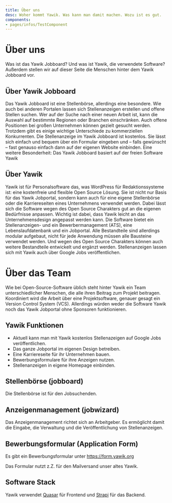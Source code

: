 ```yaml
---
title: Über uns
desc: Woher kommt Yawik. Was kann man damit machen. Wozu ist es gut.
components:
- pages/infos/TestComponent
---
```


# Über uns
Was ist das Yawik Jobboard? Und was ist Yawik, die verwendete Software? Außerdem stellen wir auf dieser Seite die Menschen hinter dem 
Yawik Jobboard vor. 

## Über Yawik Jobboard
Das Yawik Jobboard ist eine Stellenbörse, allerdings eine besondere. Wie auch bei anderen Portalen lassen sich Stellenanzeigen erstellen und offene Stellen suchen. Wer auf der Suche nach einer neuen Arbeit ist, kann die Auswahl auf bestimmte Regionen oder Branchen einschränken. Auch offene Positionen bei großen Unternehmen können gezielt gesucht werden. 
Trotzdem gibt es einige wichtige Unterschiede zu kommerziellen Konkurrenten. Die Stellenanzeige im Yawik Jobboard ist kostenlos. Sie lässt sich einfach und bequem über ein Formular eingeben und – falls gewünscht – fast genauso einfach dann auf der eigenen Website einbinden. Eine weitere Besonderheit: Das Yawik Jobboard basiert auf der freien Software Yawik

## Über Yawik
Yawik ist für Personalsoftware das, was WordPress für Redaktionssysteme ist: eine kostenfreie und flexible Open Source Lösung. Sie ist nicht nur Basis für das Yawik Jobportal, sondern kann auch für eine eigene Stellenbörse oder die Karriereseiten eines Unternehmens verwendet werden. Dabei lässt sich die Software wegen des Open Source Charakters gut an die eigenen Bedürfnisse anpassen. 
Wichtig ist dabei, dass Yawik leicht an das Unternehmensdesign angepasst werden kann. Die Software bietet ein Stellenanzeigen- und ein Bewerbermanagement (ATS), eine Lebenslaufdatenbank und ein Jobportal. Alle Bestandteile sind allerdings modular aufgebaut, nicht für jede Anwendung müssen alle Bausteine verwendet werden. Und wegen des Open Source Charakters können auch weitere Bestandteile entwickelt und ergänzt werden. 
Stellenanzeigen lassen sich mit Yawik auch über Google Jobs veröffentlichen. 

# Über das Team
Wie bei Open-Source-Software üblich steht hinter Yawik ein Team unterschiedlicher Menschen, die alle ihren Beitrag zum Projekt beitragen. Koordiniert wird die Arbeit über eine Projektsoftware, genauer gesagt ein Version Control System (VCS). 
Allerdings würden weder die Software Yawik noch das Yawik Jobportal ohne Sponsoren funktionieren. 

## Yawik Funktionen

- Aktuell kann man mit Yawik kostenlos Stellenazeigen auf Google Jobs veröffentlichen.
- Das ganze Jobportal im eigenen Design betreiben.
- Eine Karriereseite für ihr Unternehmen bauen.
- Bewerbungsformulare für ihre Anzeigen nutzen.
- Stellenanzeigen in eigene Homepage einbinden.

## Stellenbörse (jobboard)

Die Stellenbörse ist für den Jobsuchenden.

## Anzeigenmanagement (jobwizard)

Das Anzeigenmanagement richtet sich an Arbeitgeber. Es ermöglicht damit die Eingabe, die Verwaltung und die Veröffentlichung von Stellenanzeigen.

## Bewerbungsformular (Application Form)

Es gibt ein Bewerbungsformular unter https://form.yawik.org

Das Formular nutzt z.Z. für den Mailversand unser altes Yawik.


## Software Stack

Yawik verwendet [Quasar](https://quasar.dev) für Frontend und [Strapi](https://strapi.io) für das Backend.
